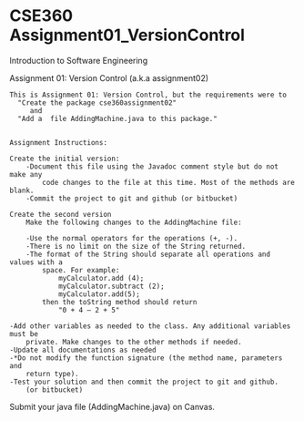 # CSE360 Assignment01_VersionControl
 Introduction to Software Engineering

Assignment 01: Version Control (a.k.a assignment02)

    This is Assignment 01: Version Control, but the requirements were to 
      "Create the package cse360assignment02" 
         and 
      "Add a  file AddingMachine.java to this package."


    Assignment Instructions:

    Create the initial version: 
        -Document this file using the Javadoc comment style but do not make any 
            code changes to the file at this time. Most of the methods are blank.
        -Commit the project to git and github (or bitbucket)

    Create the second version
        Make the following changes to the AddingMachine file:

        -Use the normal operators for the operations (+, -).
        -There is no limit on the size of the String returned.
        -The format of the String should separate all operations and values with a 
            space. For example:
                myCalculator.add (4); 
                myCalculator.subtract (2); 
                myCalculator.add(5);
            then the toString method should return
                "0 + 4 – 2 + 5"

    -Add other variables as needed to the class. Any additional variables must be 
        private. Make changes to the other methods if needed.
    -Update all documentations as needed
    -*Do not modify the function signature (the method name, parameters and 
        return type).
    -Test your solution and then commit the project to git and github. 
        (or bitbucket)

  Submit your java file (AddingMachine.java) on Canvas.

